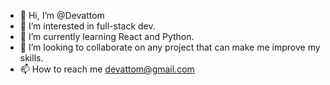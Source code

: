 - 👋 Hi, I’m @Devattom
- 👀 I’m interested in full-stack dev.
- 🌱 I’m currently learning React and Python. 
- 💞️ I’m looking to collaborate on any project that can make me improve my skills.
- 📫 How to reach me devattom@gmail.com

<!---
Devattom/Devattom is a ✨ special ✨ repository because its `README.md` (this file) appears on your GitHub profile.
You can click the Preview link to take a look at your changes.
--->
